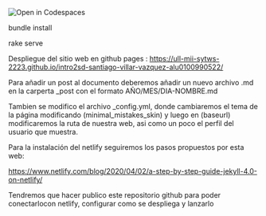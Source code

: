 ![Open in Codespaces](https://classroom.github.com/assets/open-in-codespaces-abfff4d4e15f9e1bd8274d9a39a0befe03a0632bb0f153d0ec72ff541cedbe34.svg)

bundle install

rake serve


Despliegue del sitio web en github pages : https://ull-mii-sytws-2223.github.io/intro2sd-santiago-villar-vazquez-alu0100990522/

Para añadir un post al documento deberemos añadir un nuevo archivo .md en la carperta _post con el formato AÑO/MES/DIA-NOMBRE.md

Tambien se modifico el archivo _config.yml, donde cambiaremos el tema de la página modificando (minimal_mistakes_skin) y luego en (baseurl) modificaremos la ruta de nuestra web, asi como un poco el perfil del usuario que muestra. 

Para la instalación del netlify seguiremos los pasos propuestos por esta web: 

https://www.netlify.com/blog/2020/04/02/a-step-by-step-guide-jekyll-4.0-on-netlify/

Tendremos que hacer publico este repositorio github para poder conectarlocon netlify, configurar como se despliega y lanzarlo


